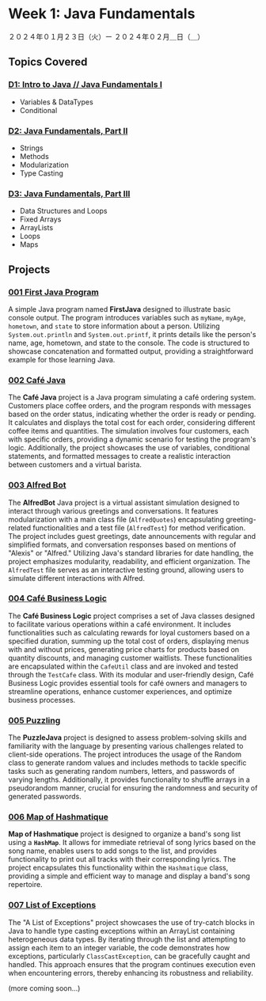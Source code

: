 # Week 1: Java Fundamentals

２０２４年０１月２３日（火）ー ２０２４年０２月＿日（＿）

## Topics Covered

### [D1: Intro to Java // Java Fundamentals I](Lecture-Code/D1-Intro-to-Java-Fundamentals-I/)
- Variables & DataTypes
- Conditional

### [D2: Java Fundamentals, Part II](Lecture-Code/D2-Java-Fundamentals-II/)
- Strings
- Methods
- Modularization
- Type Casting

### [D3: Java Fundamentals, Part III](Lecture-Code/D3-Java_Fundamentals-III/)
- Data Structures and Loops
- Fixed Arrays
- ArrayLists
- Loops
- Maps

## Projects

### [001 First Java Program](001-First_Java/)
A simple Java program named **FirstJava** designed to illustrate basic console output. The program introduces variables such as `myName`, `myAge`, `hometown`, and `state` to store information about a person. Utilizing `System.out.println` and `System.out.printf`, it prints details like the person's name, age, hometown, and state to the console. The code is structured to showcase concatenation and formatted output, providing a straightforward example for those learning Java.

### [002 Café Java](002-Cafe_Java/)
The **Café Java** project is a Java program simulating a café ordering system. Customers place coffee orders, and the program responds with messages based on the order status, indicating whether the order is ready or pending. It calculates and displays the total cost for each order, considering different coffee items and quantities. The simulation involves four customers, each with specific orders, providing a dynamic scenario for testing the program's logic. Additionally, the project showcases the use of variables, conditional statements, and formatted messages to create a realistic interaction between customers and a virtual barista.

### [003 Alfred Bot](003-Alfred_Bot/)
The **AlfredBot** Java project is a virtual assistant simulation designed to interact through various greetings and conversations. It features modularization with a main class file (`AlfredQuotes`) encapsulating greeting-related functionalities and a test file (`AlfredTest`) for method verification. The project includes guest greetings, date announcements with regular and simplified formats, and conversation responses based on mentions of "Alexis" or "Alfred." Utilizing Java's standard libraries for date handling, the project emphasizes modularity, readability, and efficient organization. The `AlfredTest` file serves as an interactive testing ground, allowing users to simulate different interactions with Alfred.


### [004 Café Business Logic](004-Cafe_Business_Logic/)
The **Café Business Logic** project comprises a set of Java classes designed to facilitate various operations within a café environment. It includes functionalities such as calculating rewards for loyal customers based on a specified duration, summing up the total cost of orders, displaying menus with and without prices, generating price charts for products based on quantity discounts, and managing customer waitlists. These functionalities are encapsulated within the `CafeUtil` class and are invoked and tested through the `TestCafe` class. With its modular and user-friendly design, Café Business Logic provides essential tools for café owners and managers to streamline operations, enhance customer experiences, and optimize business processes.


### [005 Puzzling](005-Puzzling/)
The **PuzzleJava** project is designed to assess problem-solving skills and familiarity with the language by presenting various challenges related to client-side operations. The project introduces the usage of the Random class to generate random values and includes methods to tackle specific tasks such as generating random numbers, letters, and passwords of varying lengths. Additionally, it provides functionality to shuffle arrays in a pseudorandom manner, crucial for ensuring the randomness and security of generated passwords.

### [006 Map of Hashmatique](006-Map_of_Hashmatique/)
**Map of Hashmatique** project is designed to organize a band's song list using a **`HashMap`**. It allows for immediate retrieval of song lyrics based on the song name, enables users to add songs to the list, and provides functionality to print out all tracks with their corresponding lyrics. The project encapsulates this functionality within the `Hashmatique` class, providing a simple and efficient way to manage and display a band's song repertoire.

### [007 List of Exceptions](007-List_of_Exceptions/)
The "A List of Exceptions" project showcases the use of try-catch blocks in Java to handle type casting exceptions within an ArrayList containing heterogeneous data types. By iterating through the list and attempting to assign each item to an integer variable, the code demonstrates how exceptions, particularly `ClassCastException`, can be gracefully caught and handled. This approach ensures that the program continues execution even when encountering errors, thereby enhancing its robustness and reliability.
<!-- Through effective error management and debugging assistance provided by the try-catch blocks, the project exemplifies a professional and resilient approach to handling exceptions in Java programming. -->

(more coming soon...)
<!-- ### [006 Numbers Game](#) -->
